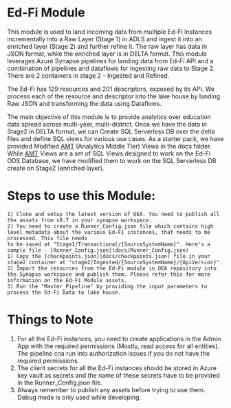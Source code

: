 # Ed-Fi Module

This module is used to land incoming data from multiple Ed-Fi Instances incrementally into a Raw Layer (Stage 1) in ADLS and ingest it into an enriched layer (Stage 2) and further refine it. The raw layer has data in JSON format, while the enriched layer is in DELTA format. This module leverages Azure Synapse pipelines for landing data from Ed-Fi API and a combination of pipelines and dataflows for ingesting raw data to Stage 2. There are 2 containers in stage 2 - Ingested and Refined.

The Ed-Fi has 129 resources and 201 descriptors, exposed by its API. We process each of the resource and descriptor into the lake house by landing Raw JSON and transforming the data using Dataflows.

The main objective of this module is to provide analytics over education data spread across multi-year, multi-district. Once we have the data in Stage2 in DELTA format, we can Create SQL Serverless DB over the delta files and define SQL views for various use cases. As a starter pack, we have provided Modified [AMT](https://techdocs.ed-fi.org/display/EDFITOOLS/AMT+Overview) (Analytics Middle Tier) Views in the docs folder. While [AMT](https://techdocs.ed-fi.org/display/EDFITOOLS/AMT+Overview) Views are a set of SQL Views designed to work on the Ed-Fi ODS Database, we have modified them to work on the SQL Serverless DB create on Stage2 (enriched layer).


# Steps to use this Module:
    1) Clone and setup the latest version of OEA. You need to publish all the assets from v0.7 in your synapse workspace.
    2) You need to create a Runner_Config.json file which contains high level metadata about the various Ed-Fi instances, that needs to be processed. This file needs
    to be saved at "Stage1/Transactional/{SourceSystemName}". Here's a sample file - [Runner_Config.json](docs/Runner_Config.json)
    1) Copy the [checkpoints.json](docs/checkpoints.json) file in your stage2 container at "stage2/Ingested/{SourceSystemName}/{ApiVersion}".
    2) Import the resources from the Ed-Fi module in OEA repository into the Synapse workspace and publish them. Please refer this for more information on the Ed-Fi Module assets.
    3) Run the "Master_Pipeline" by providing the input parameters to process the Ed-Fi Data to lake house.

# Things to Note

1) For all the Ed-Fi instances, you need to create applications in the Admin App with the required permissions (Mostly, read access for all entities). The pipeline cna run into authorization issues if you do not have the required permissions.
2) The client secrets for all the Ed-Fi instances should be stored in Azure key vault as secrets and the name of these secrets have to be provided in the Runner_Config.json file.
3) Always remember to publish any assets before trying to use them. Debug mode is only used while developing.

